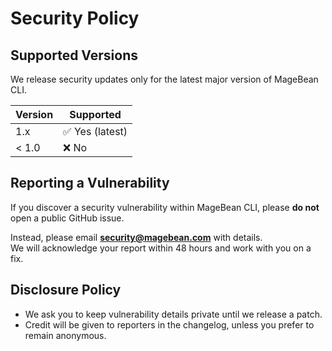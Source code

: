 # Security Policy

## Supported Versions

We release security updates only for the latest major version of MageBean CLI.

| Version   | Supported          |
|-----------|--------------------|
| 1.x       | ✅ Yes (latest)    |
| < 1.0     | ❌ No              |

## Reporting a Vulnerability

If you discover a security vulnerability within MageBean CLI, please **do not** open a public GitHub issue.

Instead, please email **security@magebean.com** with details.  
We will acknowledge your report within 48 hours and work with you on a fix.

## Disclosure Policy

- We ask you to keep vulnerability details private until we release a patch.  
- Credit will be given to reporters in the changelog, unless you prefer to remain anonymous.
